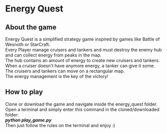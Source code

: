 <h1>Energy Quest</h1>
<h2>About the game</h2>
Energy Quest is a simplified strategy game inspired by games like Battle of Wesnoth or StarCraft.<br>
Every Player manage cruisers and tankers and must destroy the enemy hub and can collect energy from peaks in the map. <br>
The hub contains an amount of energy to create new cruisers and tankers. When a cruiser doesn't have anymore energy, a tanker can give it some.
The cruisers and tankers can move on a rectangular map. <br>
The energy management is the key of the victory!<br>

<h2>How to play</h2>
Clone or download the game and navigate inside the energy_quest folder.<br>
Open a terminal and simply enter this command in the cloned/downloaded folder: <br>
<strong><em>python play_game.py</em></strong><br>
Then just follow the rules on the terminal and enjoy :)<br>
